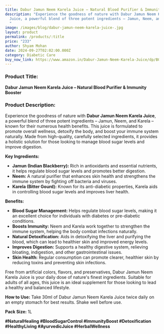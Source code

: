 ```yaml
---
title: Dabur Jamun Neem Karela Juice – Natural Blood Purifier & Immunity Booster
description: "Experience the goodness of nature with Dabur Jamun Neem Karela
  Juice, a powerful blend of three potent ingredients – Jamun, Neem, and Karela
  "
image: /images/blog/dabur-jamun-neem-karela-juice-.jpg
layout: product
permalink: /products/:title
price: "233"
author: Shyam Mohan
date: 2024-09-27T02:02:00.000Z
category: Diabetic Care
buy_now_link: https://www.amazon.in/Dabur-Jamun-Neem-Karela-Juice/dp/B08W36QBV9?th=1&tag=ayushmonk-21
---
```

### Product Title:
**Dabur Jamun Neem Karela Juice – Natural Blood Purifier & Immunity Booster**

### Product Description:
Experience the goodness of nature with **Dabur Jamun Neem Karela Juice**, a powerful blend of three potent ingredients – Jamun, Neem, and Karela – known for their numerous health benefits. This juice is formulated to promote overall wellness, detoxify the body, and boost your immune system naturally. Made from high-quality, carefully selected ingredients, it provides a holistic solution for those looking to manage blood sugar levels and improve digestion. 

**Key Ingredients:**
- **Jamun (Indian Blackberry):** Rich in antioxidants and essential nutrients, it helps regulate blood sugar levels and promotes better digestion.
- **Neem:** A natural purifier that enhances skin health and strengthens the immune system by fighting off bacteria and viruses.
- **Karela (Bitter Gourd):** Known for its anti-diabetic properties, Karela aids in controlling blood sugar levels and improves liver health.

**Benefits:**
- **Blood Sugar Management:** Helps regulate blood sugar levels, making it an excellent choice for individuals with diabetes or pre-diabetic conditions.
- **Boosts Immunity:** Neem and Karela work together to strengthen the immune system, helping the body combat infections naturally.
- **Natural Detoxification:** Aids in detoxifying the liver and purifying the blood, which can lead to healthier skin and improved energy levels.
- **Improves Digestion:** Supports a healthy digestive system, relieving bloating, indigestion, and other gastrointestinal issues.
- **Skin Health:** Regular consumption can promote clearer, healthier skin by reducing toxins and preventing skin infections.

Free from artificial colors, flavors, and preservatives, Dabur Jamun Neem Karela Juice is your daily dose of nature's finest ingredients. Suitable for adults of all ages, this juice is an ideal supplement for those looking to lead a healthy and balanced lifestyle.

**How to Use:**
Take 30ml of Dabur Jamun Neem Karela Juice twice daily on an empty stomach for best results. Shake well before use.

**Pack Size:** 1L

**#NaturalHealing #BloodSugarControl #ImmunityBoost #Detoxification #HealthyLiving #AyurvedicJuice #HerbalWellness**
